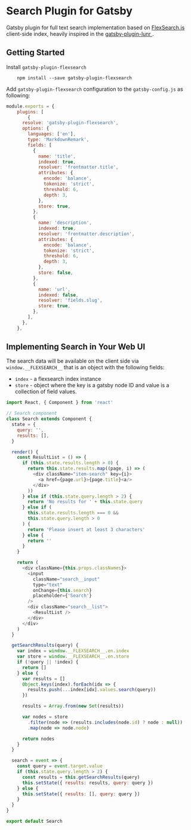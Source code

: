# Search Plugin for Gatsby

Gatsby plugin for full text search implementation based on [FlexSearch.js](https://github.com/nextapps-de/flexsearch) client-side index, heavily inspired in the [gatsby-plugin-lunr
](https://github.com/humanseelabs/gatsby-plugin-lunr).

## Getting Started

Install `gatsby-plugin-flexsearch`

```
    npm install --save gatsby-plugin-flexsearch
```

Add `gatsby-plugin-flexsearch` configuration to the `gatsby-config.js` as following:

```javascript
module.exports = {
    plugins: [
        {
      resolve: 'gatsby-plugin-flexsearch',
      options: {
        languages: ['en'],
        type: 'MarkdownRemark',
        fields: [
          {
            name: 'title',
            indexed: true,
            resolver: 'frontmatter.title',
            attributes: {
              encode: 'balance',
              tokenize: 'strict',
              threshold: 6,
              depth: 3,
            },
            store: true,
          },
          {
            name: 'description',
            indexed: true,
            resolver: 'frontmatter.description',
            attributes: {
              encode: 'balance',
              tokenize: 'strict',
              threshold: 6,
              depth: 3,
            },
            store: false,
          },
          {
            name: 'url',
            indexed: false,
            resolver: 'fields.slug',
            store: true,
          },
        ],
      },
    },
```

## Implementing Search in Your Web UI

The search data will be available on the client side via `window.__FLEXSEARCH__` that is an object with the following fields:

- `index` - a flexsearch index instance
- `store` - object where the key is a gatsby node ID and value is a collection of field values.

```javascript
import React, { Component } from 'react'

// Search component
class Search extends Component {
  state = {
    query: '',
    results: [],
  }

  render() {
    const ResultList = () => {
      if (this.state.results.length > 0) {
        return this.state.results.map((page, i) => (
          <div className="item-search" key={i}>
            <a href={page.url}>{page.title}<a/>
          </div>
        ))
      } else if (this.state.query.length > 2) {
        return 'No results for ' + this.state.query
      } else if (
        this.state.results.length === 0 &&
        this.state.query.length > 0
      ) {
        return 'Please insert at least 3 characters'
      } else {
        return ''
      }
    }

    return (
      <div className={this.props.classNames}>
        <input
          className="search__input"
          type="text"
          onChange={this.search}
          placeholder={'Search'}
        />
        <div className="search__list">
          <ResultList />
        </div>
      </div>
    )
  }

  getSearchResults(query) {
    var index = window.__FLEXSEARCH__.en.index
    var store = window.__FLEXSEARCH__.en.store
    if (!query || !index) {
      return []
    } else {
      var results = []
      Object.keys(index).forEach(idx => {
        results.push(...index[idx].values.search(query))
      })

      results = Array.from(new Set(results))

      var nodes = store
        .filter(node => (results.includes(node.id) ? node : null))
        .map(node => node.node)

      return nodes
    }
  }

  search = event => {
    const query = event.target.value
    if (this.state.query.length > 2) {
      const results = this.getSearchResults(query)
      this.setState({ results: results, query: query })
    } else {
      this.setState({ results: [], query: query })
    }
  }
}

export default Search
```
